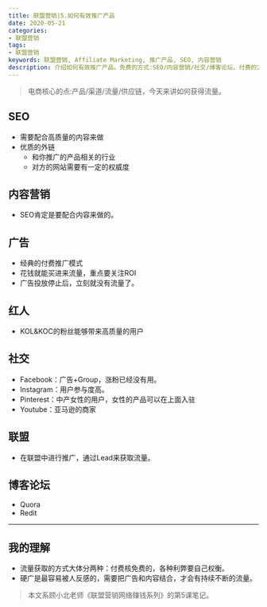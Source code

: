```yaml
---
title: 联盟营销|5.如何有效推广产品
date: 2020-05-21
categories:
- 联盟营销
tags:
- 联盟营销
keywords: 联盟营销, Affiliate Marketing, 推广产品, SEO, 内容营销
description: 介绍如何有效推广产品，免费的方式:SEO/内容营销/社交/博客论坛，付费的方式:广告/红人/联盟
---
```


> 电商核心的点:产品/渠道/流量/供应链，今天来讲如何获得流量。

## SEO
- 需要配合高质量的内容来做
- 优质的外链
    - 和你推广的产品相关的行业
    - 对方的网站需要有一定的权威度

## 内容营销
- SEO肯定是要配合内容来做的。

## 广告
- 经典的付费推广模式
- 花钱就能买进来流量，重点要关注ROI
- 广告投放停止后，立刻就没有流量了。

## 红人
- KOL&KOC的粉丝能够带来高质量的用户

## 社交
- Facebook：广告+Group，涨粉已经没有用。
- Instagram：用户参与度高。
- Pinterest：中产女性的用户，女性的产品可以在上面入驻
- Youtube：亚马逊的商家

## 联盟
- 在联盟中进行推广，通过Lead来获取流量。

## 博客论坛
- Quora
- Redit

---
## 我的理解
- 流量获取的方式大体分两种：付费核免费的，各种利弊要自己权衡。
- 硬广是最容易被人反感的，需要把广告和内容结合，才会有持续不断的流量。

> 本文系顾小北老师《联盟营销网络赚钱系列》的第5课笔记。
